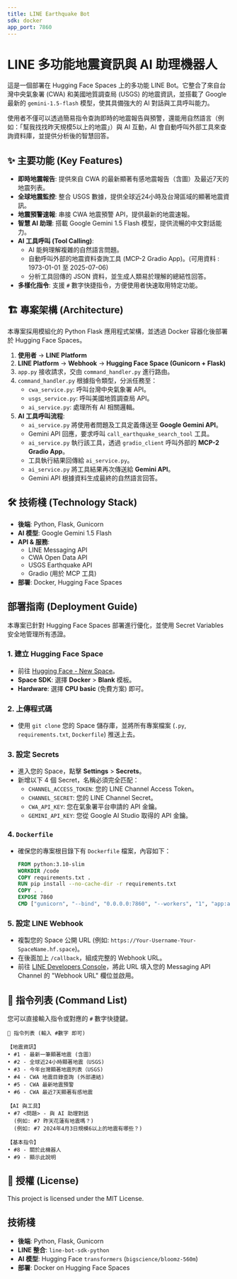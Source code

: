 ```yaml
---
title: LINE Earthquake Bot
sdk: docker
app_port: 7860
---
```



# LINE 多功能地震資訊與 AI 助理機器人

這是一個部署在 Hugging Face Spaces 上的多功能 LINE Bot。它整合了來自台灣中央氣象署 (CWA) 和美國地質調查局 (USGS) 的地震資訊，並搭載了 Google 最新的 `gemini-1.5-flash` 模型，使其具備強大的 AI 對話與工具呼叫能力。

使用者不僅可以透過簡易指令查詢即時的地震報告與預警，還能用自然語言（例如：「幫我找找昨天規模5以上的地震」）與 AI 互動，AI 會自動呼叫外部工具來查詢資料庫，並提供分析後的智慧回答。

## ✨ 主要功能 (Key Features)

* **即時地震報告**: 提供來自 CWA 的最新顯著有感地震報告（含圖）及最近7天的地震列表。
* **全球地震監控**: 整合 USGS 數據，提供全球近24小時及台灣區域的顯著地震資訊。
* **地震預警速報**: 串接 CWA 地震預警 API，提供最新的地震速報。
* **智慧 AI 助理**: 搭載 Google Gemini 1.5 Flash 模型，提供流暢的中文對話能力。
* **AI 工具呼叫 (Tool Calling)**:
    * AI 能夠理解複雜的自然語言問題。
    * 自動呼叫外部的地震資料查詢工具 (MCP-2 Gradio App)。(可用資料 : 1973-01-01 至 2025-07-06)
    * 分析工具回傳的 JSON 資料，並生成人類易於理解的總結性回答。
* **多樣化指令**: 支援 `#` 數字快捷指令，方便使用者快速取用特定功能。

## 🏗️ 專案架構 (Architecture)

本專案採用模組化的 Python Flask 應用程式架構，並透過 Docker 容器化後部署於 Hugging Face Spaces。

1.  **使用者** -> **LINE Platform**
2.  **LINE Platform** -> **Webhook** -> **Hugging Face Space (Gunicorn + Flask)**
3.  `app.py` 接收請求，交由 `command_handler.py` 進行路由。
4.  `command_handler.py` 根據指令類型，分派任務至：
    * `cwa_service.py`: 呼叫台灣中央氣象署 API。
    * `usgs_service.py`: 呼叫美國地質調查局 API。
    * `ai_service.py`: 處理所有 AI 相關邏輯。
5.  **AI 工具呼叫流程**:
    * `ai_service.py` 將使用者問題及工具定義傳送至 **Google Gemini API**。
    * Gemini API 回應，要求呼叫 `call_earthquake_search_tool` 工具。
    * `ai_service.py` 執行該工具，透過 `gradio_client` 呼叫外部的 **MCP-2 Gradio App**。
    * 工具執行結果回傳給 `ai_service.py`。
    * `ai_service.py` 將工具結果再次傳送給 **Gemini API**。
    * Gemini API 根據資料生成最終的自然語言回答。

## 🛠️ 技術棧 (Technology Stack)

* **後端**: Python, Flask, Gunicorn
* **AI 模型**: Google Gemini 1.5 Flash
* **API & 服務**:
    * LINE Messaging API
    * CWA Open Data API
    * USGS Earthquake API
    * Gradio (用於 MCP 工具)
* **部署**: Docker, Hugging Face Spaces

## 部署指南 (Deployment Guide)

本專案已針對 Hugging Face Spaces 部署進行優化，並使用 Secret Variables 安全地管理所有憑證。

### 1. 建立 Hugging Face Space
- 前往 [Hugging Face - New Space](https://huggingface.co/new-space)。
- **Space SDK**: 選擇 **Docker** > **Blank** 模板。
- **Hardware**: 選擇 **CPU basic** (免費方案) 即可。

### 2. 上傳程式碼
- 使用 `git clone` 您的 Space 儲存庫，並將所有專案檔案 (`.py`, `requirements.txt`, `Dockerfile`) 推送上去。

### 3. 設定 Secrets
- 進入您的 Space，點擊 **Settings** > **Secrets**。
- 新增以下 4 個 Secret，名稱必須完全匹配：
  - `CHANNEL_ACCESS_TOKEN`: 您的 LINE Channel Access Token。
  - `CHANNEL_SECRET`: 您的 LINE Channel Secret。
  - `CWA_API_KEY`: 您在氣象署平台申請的 API 金鑰。
  - `GEMINI_API_KEY`: 您從 Google AI Studio 取得的 API 金鑰。

### 4. `Dockerfile`
- 確保您的專案根目錄下有 `Dockerfile` 檔案，內容如下：
  ```dockerfile
  FROM python:3.10-slim
  WORKDIR /code
  COPY requirements.txt .
  RUN pip install --no-cache-dir -r requirements.txt
  COPY . .
  EXPOSE 7860
  CMD ["gunicorn", "--bind", "0.0.0.0:7860", "--workers", "1", "app:app"]
  ```

### 5. 設定 LINE Webhook
- 複製您的 Space 公開 URL (例如: `https://Your-Username-Your-SpaceName.hf.space`)。
- 在後面加上 `/callback`，組成完整的 Webhook URL。
- 前往 [LINE Developers Console](https://developers.line.biz/console/)，將此 URL 填入您的 Messaging API Channel 的 "Webhook URL" 欄位並啟用。

## 🤖 指令列表 (Command List)

您可以直接輸入指令或對應的 `#` 數字快捷鍵。

```
📖 指令列表 (輸入 #數字 即可)

【地震資訊】
• #1 - 最新一筆顯著地震 (含圖)
• #2 - 全球近24小時顯著地震（USGS)
• #3 - 今年台灣顯著地震列表（USGS)
• #4 - CWA 地震目錄查詢 (外部連結)
• #5 - CWA 最新地震預警
• #6 - CWA 最近7天顯著有感地震

【AI 與工具】
• #7 <問題> - 與 AI 助理對話
  (例如: #7 昨天花蓮有地震嗎？)
  (例如: #7 2024年4月3日規模6以上的地震有哪些？)

【基本指令】
• #8 - 關於此機器人
• #9 - 顯示此說明
```

## 📄 授權 (License)

This project is licensed under the MIT License.


## 技術棧
* **後端**: Python, Flask, Gunicorn
* **LINE 整合**: `line-bot-sdk-python`
* **AI 模型**: Hugging Face `transformers` (`bigscience/bloomz-560m`)
* **部署**: Docker on Hugging Face Spaces
